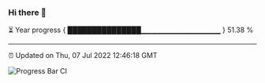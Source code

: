 ### Hi there 👋

⏳ Year progress { ███████████████▁▁▁▁▁▁▁▁▁▁▁▁▁▁▁ } 51.38 %

---

⏰ Updated on Thu, 07 Jul 2022 12:46:18 GMT

![Progress Bar CI](https://github.com/ZhaoGui/ZhaoGui/workflows/Progress%20Bar%20CI/badge.svg)
